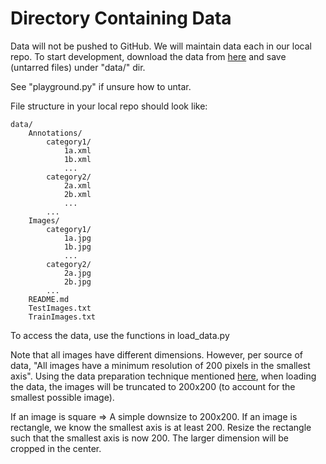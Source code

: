 # Directory Containing Data

Data will not be pushed to GitHub. We will maintain data each in our local repo. To start development, download the data from [here](http://web.mit.edu/torralba/www/indoor.html?fbclid=IwAR0_7QdqHvB-YT3R-ylltLE3F3Ob_tgQzPRpxi1xKNV7sYQx6cfsIuzSkXU) and save (untarred files) under "data/" dir.

See "playground.py" if unsure how to untar.

File structure in your local repo should look like:

    data/
        Annotations/
            category1/
                1a.xml
                1b.xml
                ...
            category2/
                2a.xml
                2b.xml
                ...
            ...
        Images/
            category1/
                1a.jpg
                1b.jpg
                ...
            category2/
                2a.jpg
                2b.jpg
            ...
        README.md
        TestImages.txt
        TrainImages.txt


To access the data, use the functions in load_data.py


Note that all images have different dimensions. However, per source of data, "All images have a minimum resolution of 200 pixels in the smallest axis". 
Using the data preparation technique mentioned [here](https://machinelearningmastery.com/best-practices-for-preparing-and-augmenting-image-data-for-convolutional-neural-networks/), when loading the data, the images will be truncated to 200x200 (to account for the smallest possible image). 

If an image is square => A simple downsize to 200x200.
If an image is rectangle, we know the smallest axis is at least 200. Resize the rectangle such that the smallest axis is now 200. The larger dimension will be cropped in the center.